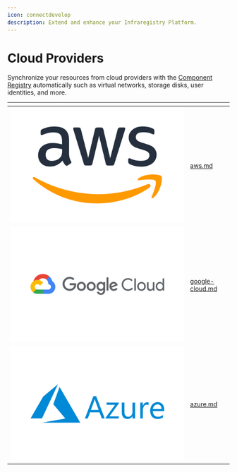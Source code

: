 ```yaml
---
icon: connectdevelop
description: Extend and enhance your Infraregistry Platform.
---
```


# Cloud Providers

Synchronize your resources from cloud providers with the [Component Registry](../../features/service-catalog.md) automatically such as virtual networks, storage disks, user identities, and more.

<table data-view="cards"><thead><tr><th></th><th data-hidden data-card-target data-type="content-ref"></th></tr></thead><tbody><tr><td><img src="../../.gitbook/assets/image (2) (1).png" alt=""></td><td><a href="aws.md">aws.md</a></td></tr><tr><td><img src="../../.gitbook/assets/image (5).png" alt=""><br></td><td><a href="google-cloud.md">google-cloud.md</a></td></tr><tr><td><img src="../../.gitbook/assets/image (4).png" alt=""></td><td><a href="azure.md">azure.md</a></td></tr></tbody></table>
